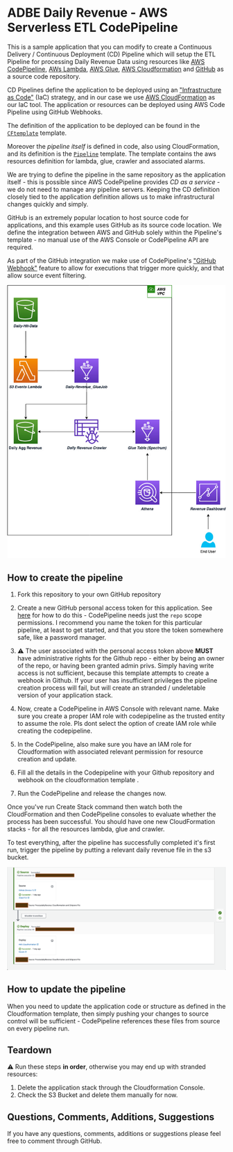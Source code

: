 
# ADBE  Daily Revenue - AWS Serverless ETL CodePipeline


This is a sample application that you can modify to create a Continuous Delivery / Continuous Deployment (CD) Pipeline which will setup the ETL Pipeline for processing Daily Revenue Data using resources like [AWS CodePipeline](https://aws.amazon.com/codepipeline/), [AWs Lambda](https://aws.amazon.com/lambda/), [AWS Glue](https://aws.amazon.com/glue/), [AWS Cloudformation](https://aws.amazon.com/cloudformation/) and [GitHub](https://github.com/) as a source code repository.

CD Pipelines define the application to be deployed using an ["Infrastructure as Code"](https://en.wikipedia.org/wiki/Infrastructure_as_code) (IaC) strategy, and in our case we use [AWS CloudFormation](https://aws.amazon.com/cloudformation/) as our IaC tool. The application or resources can be deployed using AWS Code Pipeline using GitHub Webhooks.

The definition of the application to be deployed can be found in the [`CFtemplate`](https://github.com/guptaabhi07/ADBE_Assessment/tree/main/aws_cloudformation) template.

Moreover the *pipeline itself* is defined in code, also using CloudFormation, and its definition is the [`Pipeline`](https://github.com/guptaabhi07/ADBE_Assessment/tree/main/aws_cloudformation) template. The template contains the aws resources definition for lambda, glue, crawler and associated alarms.

We are trying to define the pipeline in the same repository as the application itself - this is possible since AWS CodePipeline provides *CD as a service* - we do not need to manage any pipeline servers. Keeping the CD definition closely tied to the application definition allows us to make infrastructural changes quickly and simply.

GitHub is an extremely popular location to host source code for applications, and this example uses GitHub as its source code location. We define the integration between AWS and GitHub solely within the Pipeline's template - no manual use of the AWS Console or CodePipeline API are required.

As part of the GitHub integration we make use of CodePipeline's ["GitHub Webhook"](https://docs.aws.amazon.com/codepipeline/latest/userguide/pipelines-webhooks.html) feature to allow for executions that trigger more quickly, and that allow source event filtering.

![Design](https://github.com/guptaabhi07/ADBE_Assessment/blob/main/aws_images/ETL%20Design.jpg "Pipeline Design")

## How to create the pipeline

1. Fork this repository to your own GitHub repository

2. Create a new GitHub personal access token for this application. See [here](https://help.github.com/articles/creating-a-personal-access-token-for-the-command-line/) for how to do this - CodePipeline needs just the `repo` scope permissions. I recommend you name the token for this particular pipeline, at least to get started, and that you store the token somewhere safe, like a password manager.

3. :warning: The user associated with the personal access token above **MUST** have administrative rights for the Github repo - either by being an owner of the repo, or having been granted admin privs. Simply having write access is not sufficient, because this template attempts to create a webhook in Github. If your user has insufficient privileges the pipeline creation process will fail, but will create an stranded / undeletable version of your application stack.

4. Now, create a CodePipeline in AWS Console with relevant name. Make sure you create a proper IAM role with codepipeline as the trusted entity to assume the role. Pls dont select the option of create IAM role while creating the codepipeline.

5. In the CodePipeline, also make sure you have an IAM role for Cloudformation with associated relevant permission for resource creation and update.

6. Fill all the details in the Codepipeline with your Github repository and webhook on the cloudformation template .

7. Run the CodePipeline and release the changes now.

Once you've run Create Stack command then watch both the CloudFormation and then CodePipeline consoles to evaluate whether the process has been successful. You should have one new CloudFormation stacks - for all the resources lambda, glue and crawler.

To test everything, after the pipeline has successfully completed it's first run, trigger the pipeline by putting a relevant daily revenue file in the s3 bucket.

![Pipeline Deployment](https://github.com/guptaabhi07/ADBE_Assessment/blob/main/aws_images/CodePipeline.png "Pipeline Deployment")


## How to update the pipeline

When you need to update the application code or structure as defined in the Cloudformation template, then simply pushing your changes to source control will be sufficient - CodePipeline references these files from source on every pipeline run.


## Teardown

:warning: Run these steps **in order**, otherwise you may end up with stranded resources:

1. Delete the application stack through the Cloudformation Console.
2. Check the S3 Bucket and delete them manually for now.

## Questions, Comments, Additions, Suggestions

If you have any questions, comments, additions or suggestions please feel free to comment through GitHub.

